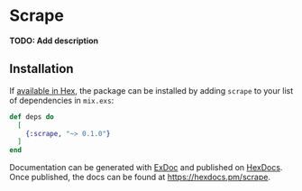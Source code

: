 # Scrape

**TODO: Add description**

## Installation

If [available in Hex](https://hex.pm/docs/publish), the package can be installed
by adding `scrape` to your list of dependencies in `mix.exs`:

```elixir
def deps do
  [
    {:scrape, "~> 0.1.0"}
  ]
end
```

Documentation can be generated with [ExDoc](https://github.com/elixir-lang/ex_doc)
and published on [HexDocs](https://hexdocs.pm). Once published, the docs can
be found at <https://hexdocs.pm/scrape>.

